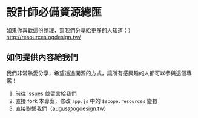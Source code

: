 設計師必備資源總匯
===================

如果你喜歡這份整理，幫我們分享給更多的人知道：）
http://resources.ogdesign.tw/

## 如何提供內容給我們
我們非常熱愛分享，希望透過開源的方式，讓所有感興趣的人都可以參與這個專案！

1. 前往 issues 並留言給我們
2. 直接 fork 本專案，修改 `app.js` 中的 `$scope.resources` 變數
3. 直接聯繫我們（augus@ogdesign.tw）
